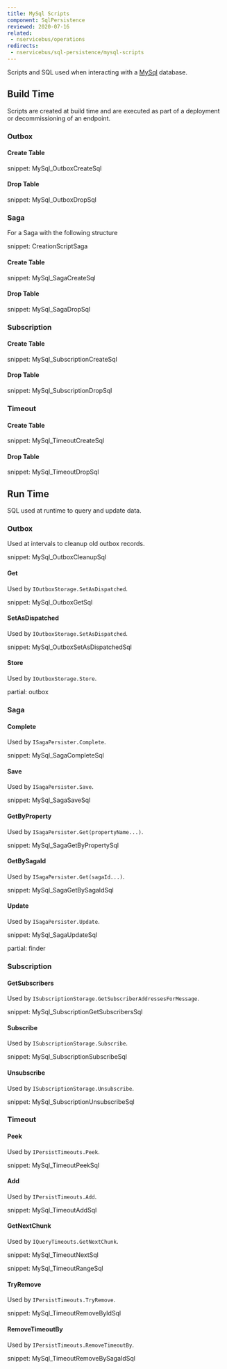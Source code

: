 ```yaml
---
title: MySql Scripts
component: SqlPersistence
reviewed: 2020-07-16
related:
 - nservicebus/operations
redirects:
 - nservicebus/sql-persistence/mysql-scripts
---
```



Scripts and SQL used when interacting with a [MySql](https://www.mysql.com/) database.


## Build Time

Scripts are created at build time and are executed as part of a deployment or decommissioning of an endpoint.
 

### Outbox


#### Create Table

snippet: MySql_OutboxCreateSql


#### Drop Table

snippet: MySql_OutboxDropSql


### Saga

For a Saga with the following structure 

snippet: CreationScriptSaga


#### Create Table

snippet: MySql_SagaCreateSql


#### Drop Table

snippet: MySql_SagaDropSql


### Subscription


#### Create Table

snippet: MySql_SubscriptionCreateSql


#### Drop Table

snippet: MySql_SubscriptionDropSql


### Timeout


#### Create Table

snippet: MySql_TimeoutCreateSql


#### Drop Table

snippet: MySql_TimeoutDropSql


## Run Time

SQL used at runtime to query and update data.


### Outbox

Used at intervals to cleanup old outbox records.

snippet: MySql_OutboxCleanupSql


#### Get

Used by `IOutboxStorage.SetAsDispatched`.

snippet: MySql_OutboxGetSql


#### SetAsDispatched

Used by `IOutboxStorage.SetAsDispatched`.

snippet: MySql_OutboxSetAsDispatchedSql


#### Store

Used by `IOutboxStorage.Store`.

partial: outbox


### Saga


#### Complete

Used by `ISagaPersister.Complete`.

snippet: MySql_SagaCompleteSql


#### Save

Used by `ISagaPersister.Save`.

snippet: MySql_SagaSaveSql


#### GetByProperty

Used by `ISagaPersister.Get(propertyName...)`.

snippet: MySql_SagaGetByPropertySql


#### GetBySagaId

Used by `ISagaPersister.Get(sagaId...)`.

snippet: MySql_SagaGetBySagaIdSql


#### Update

Used by `ISagaPersister.Update`.

snippet: MySql_SagaUpdateSql


partial: finder


### Subscription


#### GetSubscribers

Used by `ISubscriptionStorage.GetSubscriberAddressesForMessage`.

snippet: MySql_SubscriptionGetSubscribersSql


#### Subscribe

Used by `ISubscriptionStorage.Subscribe`.

snippet: MySql_SubscriptionSubscribeSql


#### Unsubscribe

Used by `ISubscriptionStorage.Unsubscribe`.

snippet: MySql_SubscriptionUnsubscribeSql


### Timeout


#### Peek

Used by `IPersistTimeouts.Peek`.

snippet: MySql_TimeoutPeekSql


#### Add

Used by `IPersistTimeouts.Add`.

snippet: MySql_TimeoutAddSql


#### GetNextChunk

Used by `IQueryTimeouts.GetNextChunk`.

snippet: MySql_TimeoutNextSql

snippet: MySql_TimeoutRangeSql


#### TryRemove

Used by `IPersistTimeouts.TryRemove`.

snippet: MySql_TimeoutRemoveByIdSql


#### RemoveTimeoutBy

Used by `IPersistTimeouts.RemoveTimeoutBy`.

snippet: MySql_TimeoutRemoveBySagaIdSql
